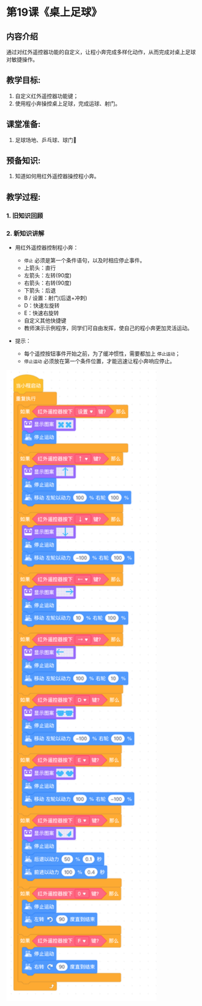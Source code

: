 <!-- # 机器人编程入门学习 -->
<style>
  .width400 {
      width: 400px;
  }
  .width300 {
      width: 300px;
  }
  .width600 {
      width: 600px;
  }
</style>

# 第19课《桌上足球》

## 内容介绍
通过对红外遥控器功能的自定义，让程小奔完成多样化动作，从而完成对桌上足球对敏捷操作。

## 教学目标:
1. 自定义红外遥控器功能键；
1. 使用程小奔操控桌上足球，完成运球、射门。

## 课堂准备:
1. 足球场地、乒乓球、球门🥅

## 预备知识:
1. 知道如何用红外遥控器操控程小奔。

## 教学过程:

### 1. 旧知识回顾

### 2. 新知识讲解

- 用红外遥控器控制程小奔：
  - `停止` 必须是第一个条件语句，以及时相应停止事件。
  - 上箭头：直行
  - 左箭头：左转(90度)
  - 右箭头：右转(90度)
  - 下箭头：后退
  - B / 设置：射门(后退+冲刺)
  - D：快速左旋转
  - E：快速右旋转
  - 自定义其他快捷键
  - 教师演示示例程序，同学们可自由发挥，使自己的程小奔更加灵活运动。

- 提示：
  - 每个遥控按钮事件开始之前，为了缓冲惯性，需要都加上 `停止运动`；
  - `停止运动` 必须放在第一个条件位置，才能迅速让程小奔响应停止。

<img src="./images/19-1.png" class="width400" />
